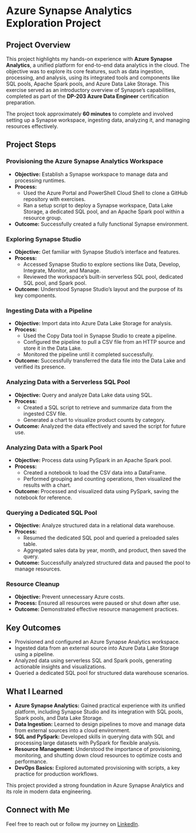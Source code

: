# Azure Synapse Analytics Exploration Project

## Project Overview
This project highlights my hands-on experience with **Azure Synapse Analytics**, a unified platform for end-to-end data analytics in the cloud. The objective was to explore its core features, such as data ingestion, processing, and analysis, using its integrated tools and components like SQL pools, Apache Spark pools, and Azure Data Lake Storage. This exercise served as an introductory overview of Synapse’s capabilities, completed as part of the **DP-203 Azure Data Engineer** certification preparation.

The project took approximately **60 minutes** to complete and involved setting up a Synapse workspace, ingesting data, analyzing it, and managing resources effectively.

## Project Steps

### Provisioning the Azure Synapse Analytics Workspace
- **Objective:** Establish a Synapse workspace to manage data and processing runtimes.
- **Process:**  
  - Used the Azure Portal and PowerShell Cloud Shell to clone a GitHub repository with exercises.
  - Ran a setup script to deploy a Synapse workspace, Data Lake Storage, a dedicated SQL pool, and an Apache Spark pool within a resource group.
- **Outcome:** Successfully created a fully functional Synapse environment.

### Exploring Synapse Studio
- **Objective:** Get familiar with Synapse Studio’s interface and features.
- **Process:**  
  - Accessed Synapse Studio to explore sections like Data, Develop, Integrate, Monitor, and Manage.
  - Reviewed the workspace’s built-in serverless SQL pool, dedicated SQL pool, and Spark pool.
- **Outcome:** Understood Synapse Studio’s layout and the purpose of its key components.

### Ingesting Data with a Pipeline
- **Objective:** Import data into Azure Data Lake Storage for analysis.
- **Process:**  
  - Used the Copy Data tool in Synapse Studio to create a pipeline.
  - Configured the pipeline to pull a CSV file from an HTTP source and store it in the Data Lake.
  - Monitored the pipeline until it completed successfully.
- **Outcome:** Successfully transferred the data file into the Data Lake and verified its presence.

### Analyzing Data with a Serverless SQL Pool
- **Objective:** Query and analyze Data Lake data using SQL.
- **Process:**  
  - Created a SQL script to retrieve and summarize data from the ingested CSV file.
  - Generated a chart to visualize product counts by category.
- **Outcome:** Analyzed the data effectively and saved the script for future use.

### Analyzing Data with a Spark Pool
- **Objective:** Process data using PySpark in an Apache Spark pool.
- **Process:**  
  - Created a notebook to load the CSV data into a DataFrame.
  - Performed grouping and counting operations, then visualized the results with a chart.
- **Outcome:** Processed and visualized data using PySpark, saving the notebook for reference.

### Querying a Dedicated SQL Pool
- **Objective:** Analyze structured data in a relational data warehouse.
- **Process:**  
  - Resumed the dedicated SQL pool and queried a preloaded sales table.
  - Aggregated sales data by year, month, and product, then saved the query.
- **Outcome:** Successfully analyzed structured data and paused the pool to manage resources.

### Resource Cleanup
- **Objective:** Prevent unnecessary Azure costs.
- **Process:** Ensured all resources were paused or shut down after use.
- **Outcome:** Demonstrated effective resource management practices.

## Key Outcomes
- Provisioned and configured an Azure Synapse Analytics workspace.
- Ingested data from an external source into Azure Data Lake Storage using a pipeline.
- Analyzed data using serverless SQL and Spark pools, generating actionable insights and visualizations.
- Queried a dedicated SQL pool for structured data warehouse scenarios.

## What I Learned
- **Azure Synapse Analytics:** Gained practical experience with its unified platform, including Synapse Studio and its integration with SQL pools, Spark pools, and Data Lake Storage.
- **Data Ingestion:** Learned to design pipelines to move and manage data from external sources into a cloud environment.
- **SQL and PySpark:** Developed skills in querying data with SQL and processing large datasets with PySpark for flexible analysis.
- **Resource Management:** Understood the importance of provisioning, monitoring, and shutting down cloud resources to optimize costs and performance.
- **DevOps Basics:** Explored automated provisioning with scripts, a key practice for production workflows.

This project provided a strong foundation in Azure Synapse Analytics and its role in modern data engineering.

## Connect with Me
Feel free to reach out or follow my journey on [LinkedIn](https://www.linkedin.com/in/eyilan/).
